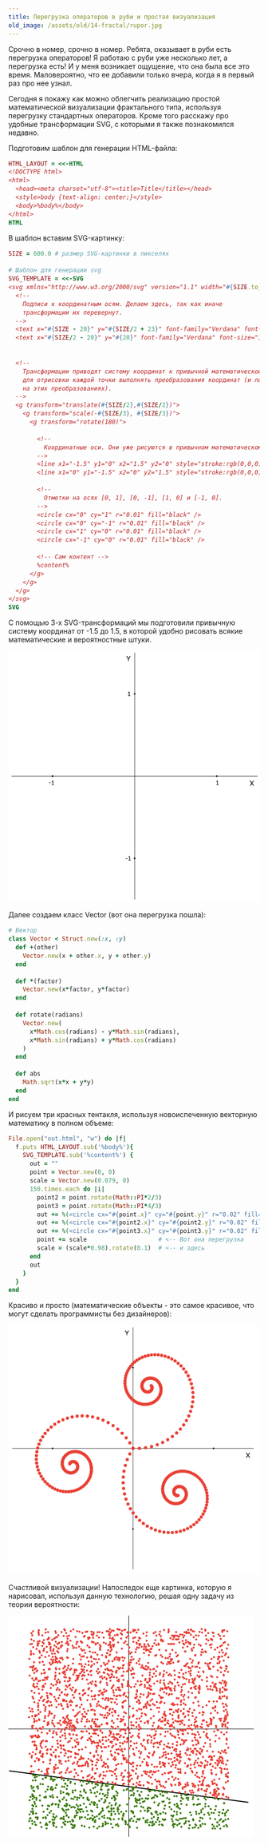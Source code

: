 ```yaml
---
title: Перегрузка операторов в руби и простая визуализация
old_image: /assets/old/14-fractal/rupor.jpg
---
```


Срочно в номер, срочно в номер. Ребята, оказывает в руби есть перегрузка операторов! Я работаю с руби
уже несколько лет, а перегрузка есть! И у меня возникает ощущение, что она была все это время.
Маловероятно, что ее добавили только вчера, когда я в первый раз про нее узнал.

Сегодня я 
покажу как можно облегчить реализацию простой математической визуализации фрактального типа,
используя перегрузку стандартных операторов. Кроме того расскажу
про удобные трансформации SVG, с которыми я также познакомился недавно.

Подготовим шаблон для генерации HTML-файла:

``` ruby
HTML_LAYOUT = <<-HTML
<!DOCTYPE html>
<html>
  <head><meta charset="utf-8"><title>Title</title></head>
  <style>body {text-align: center;}</style>
  <body>%body%</body>
</html>
HTML
```

В шаблон вставим SVG-картинку:


```ruby
SIZE = 600.0 # размер SVG-картинки в пикселях

# Шаблон для генерации svg
SVG_TEMPLATE = <<-SVG
<svg xmlns="http://www.w3.org/2000/svg" version="1.1" width="#{SIZE.to_i}" height="#{SIZE.to_i}">
  <!--
    Подписи к координатным осям. Делаем здесь, так как иначе
    трансформации их перевернут.
  -->
  <text x="#{SIZE - 20}" y="#{SIZE/2 + 23}" font-family="Verdana" font-size="16" fill="black">X</text>
  <text x="#{SIZE/2 - 20}" y="#{20}" font-family="Verdana" font-size="16" fill="black">Y</text>


  <!--
    Транcформации приводят систему координат к привычной математической. Не нужно
    для отрисовки каждой точки выполнять преобразования координат (и ловить ошибки
    на этих преобразованиях).
  -->
  <g transform="translate(#{SIZE/2},#{SIZE/2})">
    <g transform="scale(-#{SIZE/3}, #{SIZE/3})">
      <g transform="rotate(180)">

        <!--
          Координатные оси. Они уже рисуются в привычном математическом масштабе от 0 до 1.
        -->
        <line x1="-1.5" y1="0" x2="1.5" y2="0" style="stroke:rgb(0,0,0);stroke-width:0.005" />
        <line x1="0" y1="-1.5" x2="0" y2="1.5" style="stroke:rgb(0,0,0);stroke-width:0.005" />

        <!--
          Отметки на осях [0, 1], [0, -1], [1, 0] и [-1, 0].
        -->
        <circle cx="0" cy="1" r="0.01" fill="black" />
        <circle cx="0" cy="-1" r="0.01" fill="black" />
        <circle cx="1" cy="0" r="0.01" fill="black" />
        <circle cx="-1" cy="0" r="0.01" fill="black" />

        <!-- Сам контент -->
        %content%
      </g>
    </g>
  </g>
</svg>
SVG
```

C помощью 3-х SVG-трансформаций мы подготовили привычную систему координат от -1.5 до 1.5,
в которой удобно рисовать всякие математические и вероятностные штуки.

![](/assets/old/14-fractal/1.png)

Далее создаем класс Vector (вот она перегрузка пошла):

``` ruby
# Вектор
class Vector < Struct.new(:x, :y)
  def +(other)
    Vector.new(x + other.x, y + other.y)
  end

  def *(factor)
    Vector.new(x*factor, y*factor)
  end

  def rotate(radians)
    Vector.new(
      x*Math.cos(radians) - y*Math.sin(radians),
      x*Math.sin(radians) + y*Math.cos(radians)
    )
  end

  def abs
    Math.sqrt(x*x + y*y)
  end
end
```

И рисуем три красных тентакля, используя новоиспеченную векторную математику в полном объеме:

``` ruby
File.open("out.html", "w") do |f|
  f.puts HTML_LAYOUT.sub('%body%'){
    SVG_TEMPLATE.sub('%content%') {
      out = ""
      point = Vector.new(0, 0)
      scale = Vector.new(0.079, 0)
      150.times.each do |i|
        point2 = point.rotate(Math::PI*2/3)
        point3 = point.rotate(Math::PI*4/3)
        out += %(<circle cx="#{point.x}" cy="#{point.y}" r="0.02" fill="red" />)
        out += %(<circle cx="#{point2.x}" cy="#{point2.y}" r="0.02" fill="red" />)
        out += %(<circle cx="#{point3.x}" cy="#{point3.y}" r="0.02" fill="red" />)
        point += scale                    # <-- Вот она перегрузка
        scale = (scale*0.98).rotate(0.1)  # <-- и здесь
      end
      out
    }
  }
end
```

Красиво и просто (математические объекты - это самое красивое, что могут сделать программисты
без дизайнеров):

![](/assets/old/14-fractal/2.png)

Счастливой визуализации! Напоследок еще картинка, которую я нарисовал, используя данную технологию,
решая одну задачу из теории вероятности:

![](/assets/old/14-fractal/3.png)
